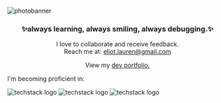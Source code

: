 <img
  src="https://user-images.githubusercontent.com/121843232/221470200-3e97ef89-2e41-42a2-8b8c-2057785da34c.jpg"
  alt="photobanner"
  style="display: inline-block; margin: 0 auto; max-width: 300px">

<h3 align="center">✨always learning, always smiling, always debugging.✨</h3>

<p align="center">I love to collaborate and receive feedback.
<br>Reach me at: <a href=mailto:“eliot.lauren@gmail.com”>eliot.lauren@gmail.com</a></p>

<p align="center">View my <a href="https://www.eliotgronstal.com/">dev portfolio.</a></p>

I'm becoming proficient in:

![techstack logo](https://readme-components.vercel.app/api?component=logo&logo=react&fill=BD4A0B)
![techstack logo](https://readme-components.vercel.app/api?component=logo&logo=CSharp&fill=BD4A0B)
![techstack logo](https://readme-components.vercel.app/api?component=logo&logo=JavaScript&fill=BD4A0B)
